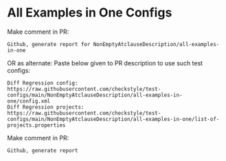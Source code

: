 # All Examples in One Configs
Make comment in PR:
```
Github, generate report for NonEmptyAtclauseDescription/all-examples-in-one
```
OR as alternate:
Paste below given to PR description to use such test configs:
```
Diff Regression config: https://raw.githubusercontent.com/checkstyle/test-configs/main/NonEmptyAtclauseDescription/all-examples-in-one/config.xml
Diff Regression projects: https://raw.githubusercontent.com/checkstyle/test-configs/main/NonEmptyAtclauseDescription/all-examples-in-one/list-of-projects.properties
```
Make comment in PR:
```
Github, generate report
```
